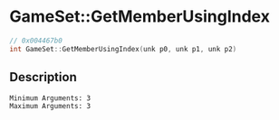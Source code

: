 # GameSet::GetMemberUsingIndex
```c
// 0x004467b0
int GameSet::GetMemberUsingIndex(unk p0, unk p1, unk p2)
```
## Description
```
Minimum Arguments: 3
Maximum Arguments: 3
```
